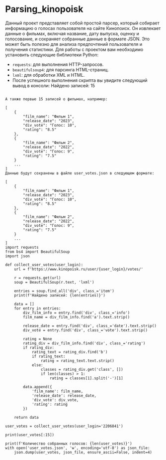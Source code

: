 # Parsing_kinopoisk
Данный проект представляет собой простой парсер, который собирает информацию о голосах пользователя на сайте Кинопоиск. Он извлекает данные о фильмах, включая название, дату выпуска, оценку и голосование, и сохраняет собранные данные в формате JSON. Это может быть полезно для анализа предпочтений пользователя и получения статистики.
Для работы с проектом вам необходимо установить следующие библиотеки Python:

- `requests`: для выполнения HTTP-запросов.
- `beautifulsoup4`: для парсинга HTML-страниц.
- `lxml`: для обработки XML и HTML.
- После успешного выполнения скрипта вы увидите следующий вывод в консоли:
Найдено записей: 15
```

А также первые 15 записей о фильмах, например:

[
    {
        "film_name": "Фильм 1",
        "release_date": "2023",
        "div_vote": "Голос: 10",
        "rating": "8.5"
    },
    {
        "film_name": "Фильм 2",
        "release_date": "2022",
        "div_vote": "Голос: 9",
        "rating": "7.5"
    }
    ...
]
Данные будут сохранены в файле user_votes.json в следующем формате:

[
    {
        "film_name": "Фильм 1",
        "release_date": "2023",
        "div_vote": "Голос: 10",
        "rating": "8.5"
    },
    {
        "film_name": "Фильм 2",
        "release_date": "2022",
        "div_vote": "Голос: 9",
        "rating": "7.5"
    }
    ...
]
import requests
from bs4 import BeautifulSoup
import json

def collect_user_votes(user_login):
    url = f'https://www.kinopoisk.ru/user/{user_login}/votes/'

    r = requests.get(url)
    soup = BeautifulSoup(r.text, 'lxml')

    entries = soup.find_all('div', class_='item')
    print(f'Найдено записей: {len(entries)}')

    data = []
    for entry in entries:
        div_film_info = entry.find('div', class_='info')
        film_name = div_film_info.find('a').text.strip()

        release_date = entry.find('div', class_='date').text.strip()
        div_vote = entry.find('div', class_='vote').text.strip()

        rating = None
        rating_div = div_film_info.find('div', class_='rating')
        if rating_div:
            rating_text = rating_div.find('b')
            if rating_text:
                rating = rating_text.text.strip()
            else:
                classes = rating_div.get('class', [])
                if len(classes) > 1:
                    rating = classes[1].split('-')[1]

        data.append({
            'film_name': film_name,
            'release_date': release_date,
            'div_vote': div_vote,
            'rating': rating
        })

    return data

user_votes = collect_user_votes(user_login='2206841')

print(user_votes[:15])

print(f'Количество собранных голосов: {len(user_votes)}')
with open('user_votes.json', 'w', encoding='utf-8') as json_file:
    json.dump(user_votes, json_file, ensure_ascii=False, indent=4)
